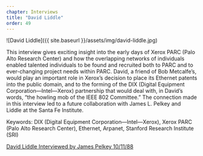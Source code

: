 ```yaml
---
chapter: Interviews
title: "David Liddle"
order: 49
---
```


![David Liddle]({{ site.baseurl }}/assets/img/david-liddle.jpg)

This interview gives exciting insight into the early days of Xerox PARC (Palo Alto Research Center) and how the overlapping networks of individuals enabled talented individuals to be found and recruited both to PARC and to ever-changing project needs within PARC. David, a friend of Bob Metcalfe’s, would play an important role in Xerox’s decision to place its Ethernet patents into the public domain, and to the forming of the DIX (Digital Equipment Corporation—Intel—Xerox) partnership that would deal with, in David’s words, “the howling mob of the IEEE 802 Committee.” The connection made in this interview led to a future collaboration with James L. Pelkey and Liddle at the Santa Fe Institute.

Keywords: DIX (Digital Equipment Corporation—Intel—Xerox), Xerox PARC (Palo Alto Research Center), Ethernet, Arpanet, Stanford Research Institute (SRI)

[David Liddle Interviewed by James Pelkey 10/11/88](https://archive.computerhistory.org/resources/access/text/2013/05/102746649-05-01-acc.pdf)
